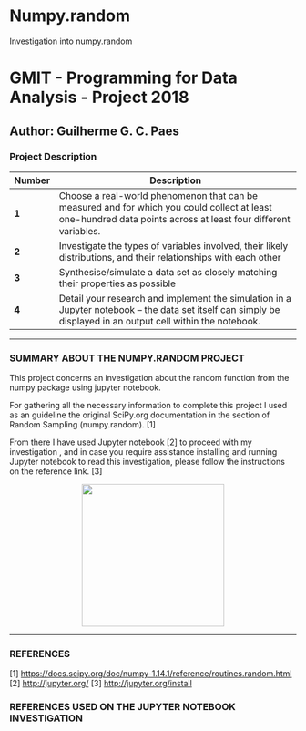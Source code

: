 # Numpy.random
Investigation into numpy.random


# GMIT - Programming for Data Analysis - Project 2018

## Author: Guilherme G. C. Paes 


### Project Description

Number|Description
-----|-----------
**1**|Choose a real-world phenomenon that can be measured and for which you could collect at least one-hundred data points across at least four diﬀerent variables.
**2**|Investigate the types of variables involved, their likely distributions, and their relationships with each other
**3**|Synthesise/simulate a data set as closely matching their properties as possible
**4**|Detail your research and implement the simulation in a Jupyter notebook – the data set itself can simply be displayed in an output cell within the notebook.

----------------------------------------------------------------------------------------------------------------------------------

### SUMMARY ABOUT THE NUMPY.RANDOM PROJECT


  This project concerns an investigation about the random function from the numpy package using jupyter notebook.

  For gathering all the necessary information to complete this project I used as an guideline the original SciPy.org documentation in the section of Random Sampling (numpy.random). [1]


  From there I have used Jupyter notebook [2] to proceed with my investigation , and in case you require assistance installing and running Jupyter notebook to read this investigation, please follow the instructions on the reference link. [3]

<p align="center"><img src="https://cdn-images-1.medium.com/max/1000/1*mc5YIn7jvo5uwuqBOUDw7Q.jpeg" width=250px></p>
  
  
  ----------------------------------------------------------------------------------------------------------------------------------



### REFERENCES

[1] https://docs.scipy.org/doc/numpy-1.14.1/reference/routines.random.html
[2] http://jupyter.org/
[3] http://jupyter.org/install


### REFERENCES USED ON THE JUPYTER NOTEBOOK INVESTIGATION



